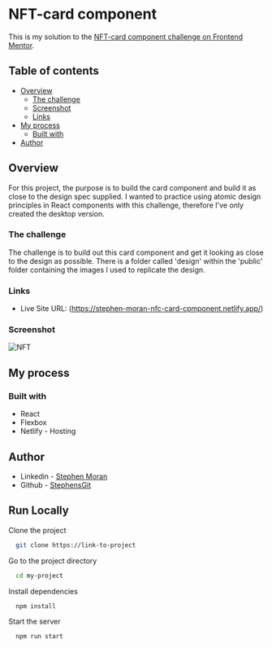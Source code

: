 # NFT-card component

This is my solution to the [NFT-card component challenge on Frontend Mentor](https://www.frontendmentor.io/challenges/nft-preview-card-component-SbdUL_w0U).

## Table of contents

- [Overview](#overview)
  - [The challenge](#the-challenge)
  - [Screenshot](#screenshot)
  - [Links](#links)
- [My process](#my-process)
  - [Built with](#built-with)
- [Author](#author)


## Overview

For this project, the purpose is to build the card component and build it as close to the design spec supplied. I wanted to practice using atomic design principles in React components with this challenge, therefore I've only created the desktop version.

### The challenge

The challenge is to build out this card component and get it looking as close to the design as possible. 
There is a folder called 'design' within the 'public' folder containing the images I used to replicate the design.

### Links

- Live Site URL: (https://stephen-moran-nfc-card-cpmponent.netlify.app/)


### Screenshot

![NFT](https://user-images.githubusercontent.com/45046901/147941387-587dd8f8-c97b-4138-ad7e-839b3e33c00c.png)


## My process


### Built with

- React
- Flexbox
- Netlify - Hosting


## Author

- Linkedin - [Stephen Moran](https://www.linkedin.com/in/stephen-moran-/)
- Github - [StephensGit](https://github.com/StephensGit)




## Run Locally

Clone the project

```bash
  git clone https://link-to-project
```

Go to the project directory

```bash
  cd my-project
```

Install dependencies

```bash
  npm install
```

Start the server

```bash
  npm run start
```

